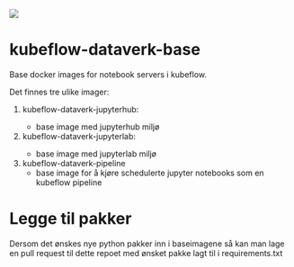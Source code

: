 ![](https://github.com/navikt/kubeflow-api/workflows/build%20and%20deploy/badge.svg)

# kubeflow-dataverk-base
Base docker images for notebook servers i kubeflow. 

Det finnes tre ulike imager:
1. kubeflow-dataverk-jupyterhub:<tag>
    - base image med jupyterhub miljø
2. kubeflow-dataverk-jupyterlab:<tag>
    - base image med jupyterlab miljø
3. kubeflow-dataverk-pipeline
    - base image for å kjøre schedulerte jupyter notebooks som en kubeflow pipeline

# Legge til pakker
Dersom det ønskes nye python pakker inn i baseimagene så kan man lage en pull request til dette repoet med ønsket pakke lagt til i requirements.txt
